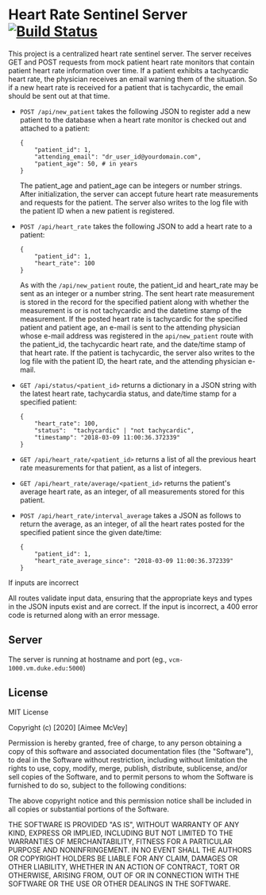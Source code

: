 # Heart Rate Sentinel Server [![Build Status](https://travis-ci.com/BME547-Spring2020/hr-sentinel-server-aimeemcvey.svg?token=uYZMqDdwHppZCbLZESzP&branch=master)](https://travis-ci.com/BME547-Spring2020/hr-sentinel-server-aimeemcvey)
This project is a centralized heart rate sentinel server. The server receives GET and POST requests from mock patient heart rate monitors that contain patient heart rate information over time. If a patient exhibits a tachycardic heart rate, the physician receives an email warning them of the situation. So if a new heart rate is received for a patient that is tachycardic, the email should be sent out at that time. 

* `POST /api/new_patient` takes the following JSON to register add a new patient to the database when a heart rate monitor is checked out and attached to a patient:
  ```
  {
      "patient_id": 1,
      "attending_email": "dr_user_id@yourdomain.com", 
      "patient_age": 50, # in years
  }
  ```
  The patient_age and patient_age can be integers or number strings. After initialization, the server can accept future heart rate measurements and requests for the patient. The server also writes to the log file with the patient ID when a new patient is registered.

* `POST /api/heart_rate` takes the following JSON to add a heart rate to a patient:
  ```
  {
      "patient_id": 1,
      "heart_rate": 100
  }
  ```
  As with the `/api/new_patient` route, the patient_id and heart_rate may be sent as an integer or a number string. The sent heart rate measurement is stored in the record for the specified patient along with whether the measurement is or is not tachycardic and the datetime stamp of the measurement. If the posted heart rate is tachycardic for the specified patient and patient age, an e-mail is sent to the attending physician whose e-mail address was registered in the `api/new_patient` route with the patient_id, the tachycardic heart rate, and the date/time stamp of that heart rate. If the patient is tachycardic, the server also writes to the log file with the patient ID, the heart rate, and the attending physician e-mail.

* `GET /api/status/<patient_id>` returns a dictionary in a JSON string with the latest heart rate, tachycardia   status, and date/time stamp for a specified patient:
  ```
  {
      "heart_rate": 100,
      "status":  "tachycardic" | "not tachycardic",
      "timestamp": "2018-03-09 11:00:36.372339"  
  }
  ```

* `GET /api/heart_rate/<patient_id>` returns a list of all the previous 
  heart rate measurements for that patient, as a list of integers.

* `GET /api/heart_rate/average/<patient_id>` returns the patient's 
  average heart rate, as an integer, of all measurements stored for 
  this patient.
 
* `POST /api/heart_rate/interval_average` takes a JSON as follows to return the average, as an integer, of all the heart rates posted for the specified patient since the given date/time: 
  ```
  {
      "patient_id": 1,
      "heart_rate_average_since": "2018-03-09 11:00:36.372339"
  }
  ```

If inputs are incorrect

All routes validate input data, ensuring that the appropriate keys and types in the JSON inputs exist and are correct. If the input is incorrect, a 400 error code is returned along with an error message.

## Server
The server is running at hostname and port (eg., `vcm-1000.vm.duke.edu:5000`)

## License
MIT License

Copyright (c) [2020] [Aimee McVey]

Permission is hereby granted, free of charge, to any person obtaining a copy
of this software and associated documentation files (the "Software"), to deal
in the Software without restriction, including without limitation the rights
to use, copy, modify, merge, publish, distribute, sublicense, and/or sell
copies of the Software, and to permit persons to whom the Software is
furnished to do so, subject to the following conditions:

The above copyright notice and this permission notice shall be included in all
copies or substantial portions of the Software.

THE SOFTWARE IS PROVIDED "AS IS", WITHOUT WARRANTY OF ANY KIND, EXPRESS OR
IMPLIED, INCLUDING BUT NOT LIMITED TO THE WARRANTIES OF MERCHANTABILITY,
FITNESS FOR A PARTICULAR PURPOSE AND NONINFRINGEMENT. IN NO EVENT SHALL THE
AUTHORS OR COPYRIGHT HOLDERS BE LIABLE FOR ANY CLAIM, DAMAGES OR OTHER
LIABILITY, WHETHER IN AN ACTION OF CONTRACT, TORT OR OTHERWISE, ARISING FROM,
OUT OF OR IN CONNECTION WITH THE SOFTWARE OR THE USE OR OTHER DEALINGS IN THE
SOFTWARE.